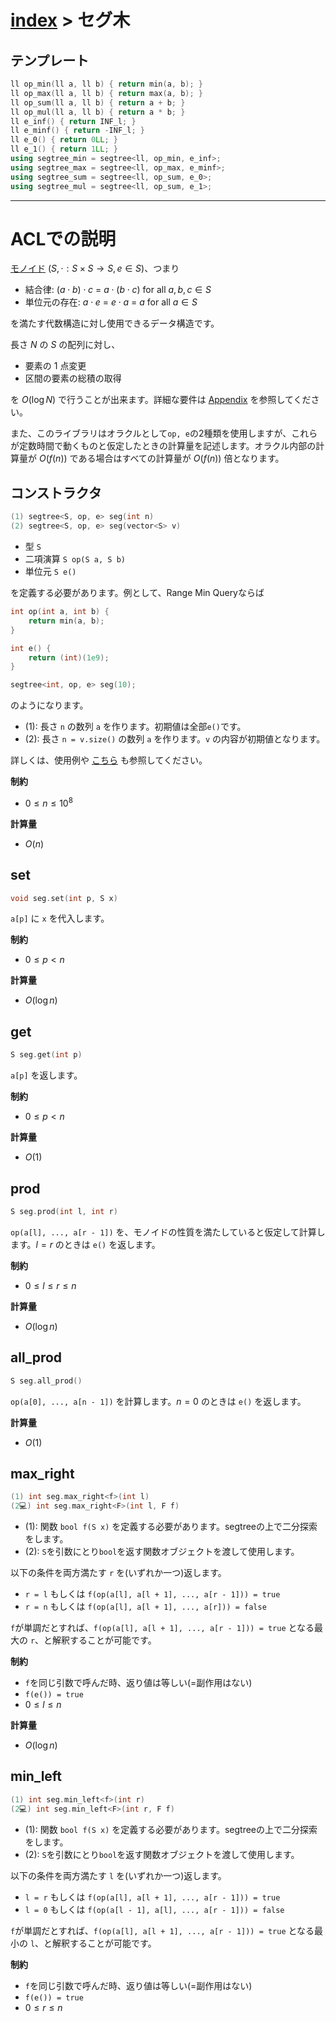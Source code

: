 # [index](index.md) > セグ木

## テンプレート

```cpp
ll op_min(ll a, ll b) { return min(a, b); }
ll op_max(ll a, ll b) { return max(a, b); }
ll op_sum(ll a, ll b) { return a + b; }
ll op_mul(ll a, ll b) { return a * b; }
ll e_inf() { return INF_l; }
ll e_minf() { return -INF_l; }
ll e_0() { return 0LL; }
ll e_1() { return 1LL; }
using segtree_min = segtree<ll, op_min, e_inf>;
using segtree_max = segtree<ll, op_max, e_minf>;
using segtree_sum = segtree<ll, op_sum, e_0>;
using segtree_mul = segtree<ll, op_sum, e_1>;
```

---

# ACLでの説明

[モノイド](https://ja.wikipedia.org/wiki/%E3%83%A2%E3%83%8E%E3%82%A4%E3%83%89) $(S, \cdot: S \times S \to S, e \in S)$、つまり

- 結合律: $(a \cdot b) \cdot c$ = $a \cdot (b \cdot c)$ for all $a, b, c \in S$
- 単位元の存在: $a \cdot e$ = $e \cdot a$ = $a$ for all $a \in S$

を満たす代数構造に対し使用できるデータ構造です。

長さ $N$ の $S$ の配列に対し、

- 要素の $1$ 点変更
- 区間の要素の総積の取得

を $O(\log N)$ で行うことが出来ます。詳細な要件は [Appendix](./appendix.html) を参照してください。

また、このライブラリはオラクルとして`op, e`の2種類を使用しますが、これらが定数時間で動くものと仮定したときの計算量を記述します。オラクル内部の計算量が $O(f(n))$ である場合はすべての計算量が $O(f(n))$ 倍となります。

## コンストラクタ

```cpp
(1) segtree<S, op, e> seg(int n)
(2) segtree<S, op, e> seg(vector<S> v)
```

- 型 `S`
- 二項演算 `S op(S a, S b)`
- 単位元 `S e()`

を定義する必要があります。例として、Range Min Queryならば

```cpp
int op(int a, int b) {
    return min(a, b);
}

int e() {
    return (int)(1e9);
}

segtree<int, op, e> seg(10);
```

のようになります。

- (1): 長さ `n` の数列 `a` を作ります。初期値は全部`e()`です。
- (2): 長さ `n = v.size()` の数列 `a` を作ります。`v` の内容が初期値となります。

詳しくは、使用例や [こちら](https://atcoder.jp/contests/practice2/editorial) も参照してください。

**制約**

- $0 \leq n \leq 10^8$

**計算量**

- $O(n)$

## set

```cpp
void seg.set(int p, S x)
```

`a[p]` に `x` を代入します。

**制約**

- $0 \leq p < n$

**計算量**

- $O(\log n)$

## get

```cpp
S seg.get(int p)
```

`a[p]` を返します。

**制約**

- $0 \leq p < n$

**計算量**

- $O(1)$

## prod

```cpp
S seg.prod(int l, int r)
```

`op(a[l], ..., a[r - 1])` を、モノイドの性質を満たしていると仮定して計算します。$l = r$ のときは `e()` を返します。

**制約**

- $0 \leq l \leq r \leq n$

**計算量**

- $O(\log n)$

## all_prod

```cpp
S seg.all_prod()
```

`op(a[0], ..., a[n - 1])` を計算します。$n = 0$ のときは `e()` を返します。

**計算量**

- $O(1)$

## max_right

```cpp
(1) int seg.max_right<f>(int l)
(2💻) int seg.max_right<F>(int l, F f)
```

- (1): 関数 `bool f(S x)` を定義する必要があります。segtreeの上で二分探索をします。  
- (2): `S`を引数にとり`bool`を返す関数オブジェクトを渡して使用します。  

以下の条件を両方満たす `r` を(いずれか一つ)返します。

- `r = l` もしくは `f(op(a[l], a[l + 1], ..., a[r - 1])) = true`
- `r = n` もしくは `f(op(a[l], a[l + 1], ..., a[r])) = false`

`f`が単調だとすれば、`f(op(a[l], a[l + 1], ..., a[r - 1])) = true` となる最大の `r`、と解釈することが可能です。

**制約**

- `f`を同じ引数で呼んだ時、返り値は等しい(=副作用はない)
- `f(e()) = true`
- $0 \leq l \leq n$

**計算量**

- $O(\log n)$

## min_left

```cpp
(1) int seg.min_left<f>(int r)
(2💻) int seg.min_left<F>(int r, F f)
```

- (1): 関数 `bool f(S x)` を定義する必要があります。segtreeの上で二分探索をします。  
- (2): `S`を引数にとり`bool`を返す関数オブジェクトを渡して使用します。  

以下の条件を両方満たす `l` を(いずれか一つ)返します。

- `l = r` もしくは `f(op(a[l], a[l + 1], ..., a[r - 1])) = true`
- `l = 0` もしくは `f(op(a[l - 1], a[l], ..., a[r - 1])) = false`

`f`が単調だとすれば、`f(op(a[l], a[l + 1], ..., a[r - 1])) = true` となる最小の `l`、と解釈することが可能です。

**制約**

- `f`を同じ引数で呼んだ時、返り値は等しい(=副作用はない)
- `f(e()) = true`
- $0 \leq r \leq n$